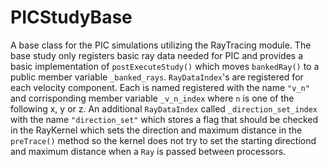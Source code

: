 # PICStudyBase

A base class for the PIC simulations utilizing the RayTracing module. The base study only registers basic ray data needed for PIC and provides a basic implementation of `postExecuteStudy()` which moves `bankedRay()` to a public member variable `_banked_rays`. `RayDataIndex`'s are registered for each velocity component. Each is named registered with the name `"v_n"` and corrisponding member variable `_v_n_index` where  `n` is one of the following x, y or z. An additional `RayDataIndex` called `_direction_set_index` with the name `"direction_set"` which stores a flag that should be checked in the RayKernel which sets the direction and maximum distance in the `preTrace()` method so the kernel does not try to set the starting directiond and maximum distance when a `Ray` is passed between processors.
